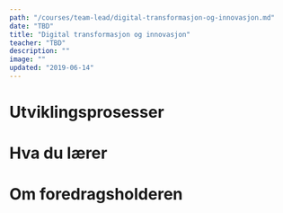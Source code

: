 ```yaml
---
path: "/courses/team-lead/digital-transformasjon-og-innovasjon.md"
date: "TBD"
title: "Digital transformasjon og innovasjon"
teacher: "TBD"
description: ""
image: ""
updated: "2019-06-14"
---
```


# Utviklingsprosesser

# Hva du lærer

# Om foredragsholderen

